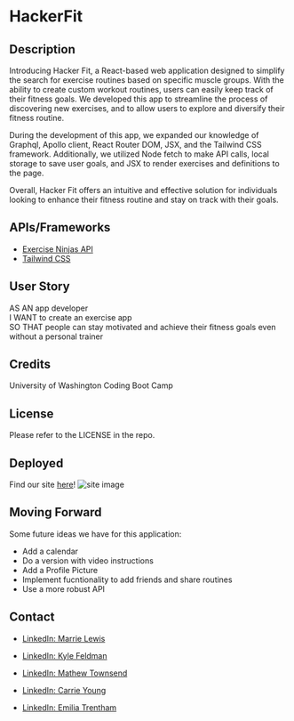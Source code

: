 # HackerFit

## Description

Introducing Hacker Fit, a React-based web application designed to simplify the search for exercise routines based on specific muscle groups. With the ability to create custom workout routines, users can easily keep track of their fitness goals. We developed this app to streamline the process of discovering new exercises, and to allow users to explore and diversify their fitness routine.

During the development of this app, we expanded our knowledge of Graphql, Apollo client, React Router DOM, JSX, and the Tailwind CSS framework. Additionally, we utilized Node fetch to make API calls, local storage to save user goals,  and JSX to render exercises and definitions to the page.

Overall, Hacker Fit offers an intuitive and effective solution for individuals looking to enhance their fitness routine and stay on track with their goals.

## APIs/Frameworks
- <a href="https://api-ninjas.com/api/exercises" >Exercise Ninjas API</a>
- <a href="https://tailwindcss.com/" >Tailwind CSS</a>

## User Story

AS AN app developer <br>
I WANT to create an exercise app<br>
SO THAT people can stay motivated and achieve their fitness goals even without a personal trainer

## Credits
University of Washington Coding Boot Camp

## License

Please refer to the LICENSE in the repo.

## Deployed
Find our site [here](https://TheBluWiz.github.io/Giphtionary/)!
![site image](./Assets/Images/splash-page.png)

## Moving Forward

Some future ideas we have for this application:
 - Add a calendar
 - Do a version with video instructions
 - Add a Profile Picture
 - Implement fucntionality to add friends and share routines 
 - Use a more robust API


## Contact

- <a href="https://www.linkedin.com/in/hrmarielewis/" >LinkedIn: Marrie Lewis</a>

- <a href="https://www.linkedin.com/in/kyle-feldman-427b5624b/" >LinkedIn: Kyle Feldman</a>

- <a href="https://www.linkedin.com/in/carrie-k-young/" >LinkedIn: Mathew Townsend</a>

- <a href="https://www.linkedin.com/in/carrie-k-young/" >LinkedIn: Carrie Young</a>

- <a href="https://www.linkedin.com/in/emilia-trentham-987a59164/" >LinkedIn: Emilia Trentham</a>

